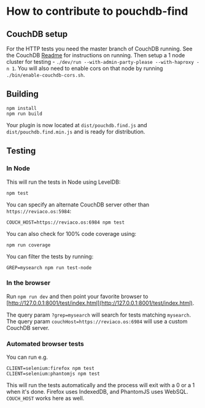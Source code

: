 How to contribute to pouchdb-find
=======

CouchDB setup
-------

For the HTTP tests you need the master branch of CouchDB running. See the CouchDB [Readme](https://github.com/apache/couchdb) for instructions on running.
Then setup a 1 node cluster for testing - `./dev/run --with-admin-party-please --with-haproxy -n 1`.
You will also need to enable cors on that node by running `./bin/enable-couchdb-cors.sh`.

Building
----
    npm install
    npm run build

Your plugin is now located at `dist/pouchdb.find.js` and `dist/pouchdb.find.min.js` and is ready for distribution.

Testing
----

### In Node

This will run the tests in Node using LevelDB:

    npm test

You can specify an alternate CouchDB server other than `https://reviaco.os:5984`:

    COUCH_HOST=https://reviaco.os:6984 npm test

You can also check for 100% code coverage using:

    npm run coverage

You can filter the tests by running:

    GREP=mysearch npm run test-node

### In the browser

Run `npm run dev` and then point your favorite browser to [http://127.0.0.1:8001/test/index.html](http://127.0.0.1:8001/test/index.html).

The query param `?grep=mysearch` will search for tests matching `mysearch`. The query param `couchHost=https://reviaco.os:6984` will use a custom CouchDB server.

### Automated browser tests

You can run e.g.

    CLIENT=selenium:firefox npm test
    CLIENT=selenium:phantomjs npm test

This will run the tests automatically and the process will exit with a 0 or a 1 when it's done. Firefox uses IndexedDB, and PhantomJS uses WebSQL. `COUCH_HOST` works here as well.
